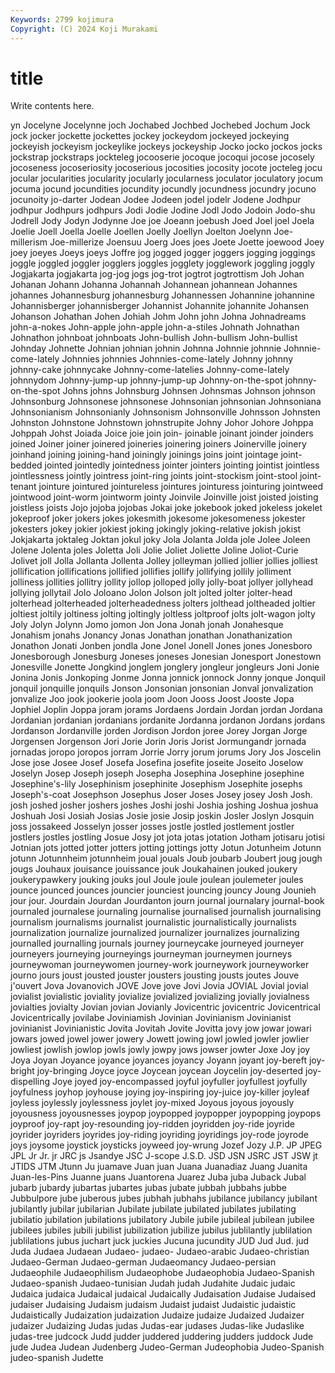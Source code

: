 ```yaml
---
Keywords: 2799 kojimura
Copyright: (C) 2024 Koji Murakami
---
```


# title

Write contents here.



yn Jocelyne Jocelynne joch
Jochabed Jochbed Jochebed Jochum Jock jock jocker jockette jockettes jockey
jockeydom jockeyed jockeying jockeyish jockeyism jockeylike jockeys jockeyship Jocko jocko
jockos jocks jockstrap jockstraps jockteleg jocooserie jocoque jocoqui jocose jocosely
jocoseness jocoseriosity jocoserious jocosities jocosity jocote jocteleg jocu jocular jocularities
jocularity jocularly jocularness joculator joculatory jocum jocuma jocund jocundities jocundity
jocundly jocundness jocundry jocuno jocunoity jo-darter Jodean Jodee Jodeen jodel
jodelr Jodene Jodhpur jodhpur Jodhpurs jodhpurs Jodi Jodie Jodine Jodl
Jodo Jodoin Jodo-shu Jodrell Jody Jodyn Jodynne Joe joe Joeann
joebush Joed Joel joel Joela Joelie Joell Joella Joelle Joellen
Joelly Joellyn Joelton Joelynn Joe-millerism Joe-millerize Joensuu Joerg Joes joes
Joete Joette joewood Joey joey joeyes Joeys joeys Joffre jog
jogged jogger joggers jogging joggings joggle joggled joggler jogglers joggles
jogglety jogglework joggling joggly Jogjakarta jogjakarta jog-jog jogs jog-trot jogtrot
jogtrottism Joh Johan Johanan Johann Johanna Johannah Johannean johannean Johannes
johannes Johannesburg johannesburg Johannessen Johannine johannine Johannisberger johannisberger Johannist Johannite
johannite Johansen Johanson Johathan Johen Johiah Johm John john Johna
Johnadreams john-a-nokes John-apple john-apple john-a-stiles Johnath Johnathan Johnathon johnboat johnboats
John-bullish John-bullism John-bullist Johnday Johnette Johnian johnian johnin Johnna Johnnie
johnnie Johnnie-come-lately Johnnies johnnies Johnnies-come-lately Johnny johnny johnny-cake johnnycake Johnny-come-latelies
Johnny-come-lately johnnydom Johnny-jump-up johnny-jump-up Johnny-on-the-spot johnny-on-the-spot Johns johns Johnsburg Johnsen
Johnsmas Johnson johnson Johnsonburg Johnsonese johnsonese Johnsonian johnsonian Johnsoniana Johnsonianism
Johnsonianly Johnsonism Johnsonville Johnsson Johnsten Johnston Johnstone Johnstown johnstrupite Johny
Johor Johore Johppa Johppah Johst Joiada Joice joie join join-
joinable joinant joinder joinders joined Joiner joiner joinered joineries joinering
joiners Joinerville joinery joinhand joining joining-hand joiningly joinings joins joint
jointage joint-bedded jointed jointedly jointedness jointer jointers jointing jointist jointless
jointlessness jointly jointress joint-ring joints joint-stockism joint-stool joint-tenant jointure jointured
jointureless jointures jointuress jointuring jointweed jointwood joint-worm jointworm jointy Joinvile
Joinville joist joisted joisting joistless joists Jojo jojoba jojobas Jokai
joke jokebook joked jokeless jokelet jokeproof joker jokers jokes jokesmith
jokesome jokesomeness jokester jokesters jokey jokier jokiest joking jokingly joking-relative
jokish jokist Jokjakarta joktaleg Joktan jokul joky Jola Jolanta Jolda
jole Jolee Joleen Jolene Jolenta joles Joletta Joli Jolie Joliet
Joliette Joline Joliot-Curie Jolivet joll Jolla Jollanta Jollenta Jolley jolleyman
jollied jollier jollies jolliest jollification jollifications jollified jollifies jollify jollifying
jollily jolliment jolliness jollities jollitry jollity jollop jolloped jolly jolly-boat
jollyer jollyhead jollying jollytail Jolo Joloano Jolon Jolson jolt jolted
jolter jolter-head jolterhead jolterheaded jolterheadedness jolters jolthead joltheaded joltier joltiest
joltily joltiness jolting joltingly joltless joltproof jolts jolt-wagon jolty Joly
Jolyn Jolynn Jomo jomon Jon Jona Jonah jonah Jonahesque Jonahism
jonahs Jonancy Jonas Jonathan jonathan Jonathanization Jonathon Jonati Jonben jondla
Jone Jonel Jonell Jones jones Jonesboro Jonesborough Jonesburg Joneses joneses
Jonesian Jonesport Jonestown Jonesville Jonette Jongkind jonglem jonglery jongleur jongleurs
Joni Jonie Jonina Jonis Jonkoping Jonme Jonna jonnick jonnock Jonny
jonque Jonquil jonquil jonquille jonquils Jonson Jonsonian jonsonian Jonval jonvalization
jonvalize Joo jook jookerie joola joom Joon Jooss Joost Jooste
Jopa Jophiel Joplin Joppa joram jorams Jordaens Jordain Jordan jordan
Jordana Jordanian jordanian jordanians jordanite Jordanna jordanon Jordans jordans Jordanson
Jordanville jorden Jordison Jordon joree Jorey Jorgan Jorge Jorgensen Jorgenson
Jori Jorie Jorin Joris Jorist Jormungandr jornada jornadas joropo joropos
jorram Jorrie Jorry jorum jorums Jory Jos Joscelin Jose jose
Josee Josef Josefa Josefina josefite joseite Joseito Joselow Joselyn Josep
Joseph joseph Josepha Josephina Josephine josephine Josephine's-lily Josephinism josephinite Josephism
Josephite josephs Joseph's-coat Josephson Josephus Joser Joses Josey josey Josh
Josh. josh joshed josher joshers joshes Joshi joshi Joshia joshing
Joshua joshua Joshuah Josi Josiah Josias Josie josie Josip joskin
Josler Joslyn Josquin joss jossakeed Josselyn josser josses jostle jostled
jostlement jostler jostlers jostles jostling Josue Josy jot jota jotas
jotation Jotham jotisaru jotisi Jotnian jots jotted jotter jotters jotting
jottings jotty Jotun Jotunheim Jotunn jotunn Jotunnheim jotunnheim joual jouals
Joub joubarb Joubert joug jough jougs Jouhaux jouisance jouissance jouk
Joukahainen jouked joukery joukerypawkery jouking jouks joul Joule joule joulean
joulemeter joules jounce jounced jounces jouncier jounciest jouncing jouncy Joung
Jounieh jour jour. Jourdain Jourdan Jourdanton journ journal journalary journal-book
journaled journalese journaling journalise journalised journalish journalising journalism journalisms journalist
journalistic journalistically journalists journalization journalize journalized journalizer journalizes journalizing journalled
journalling journals journey journeycake journeyed journeyer journeyers journeying journeyings journeyman
journeymen journeys journeywoman journeywomen journey-work journeywork journeyworker journo jours joust
jousted jouster jousters jousting jousts joutes Jouve j'ouvert Jova Jovanovich
JOVE Jove jove Jovi Jovia JOVIAL Jovial jovial jovialist jovialistic
joviality jovialize jovialized jovializing jovially jovialness jovialties jovialty Jovian jovian
Jovianly Jovicentric jovicentric Jovicentrical Jovicentrically jovilabe Joviniamish Jovinian Jovinianism Jovinianist
jovinianist Jovinianistic Jovita Jovitah Jovite Jovitta jovy jow jowar jowari
jowars jowed jowel jower jowery Jowett jowing jowl jowled jowler
jowlier jowliest jowlish jowlop jowls jowly jowpy jows jowser jowter
Joxe Joy joy Joya Joyan Joyance joyance joyances joyancy Joyann
joyant joy-bereft joy-bright joy-bringing Joyce joyce Joycean joycean Joycelin joy-deserted
joy-dispelling Joye joyed joy-encompassed joyful joyfuller joyfullest joyfully joyfulness joyhop
joyhouse joying joy-inspiring joy-juice joy-killer joyleaf joyless joylessly joylessness joylet
joy-mixed Joyous joyous joyously joyousness joyousnesses joypop joypopped joypopper joypopping
joypops joyproof joy-rapt joy-resounding joy-ridden joyridden joy-ride joyride joyrider joyriders
joyrides joy-riding joyriding joyridings joy-rode joyrode joys joysome joystick joysticks
joyweed joy-wrung Jozef Jozy J.P. JP JPEG JPL Jr Jr.
jr JRC js Jsandye JSC J-scope J.S.D. JSD JSN JSRC
JST JSW jt JTIDS JTM Jtunn Ju juamave Juan juan
Juana Juanadiaz Juang Juanita Juan-les-Pins Juanne juans Juantorena Juarez Juba
juba Juback Jubal jubarb jubardy jubartas jubartes jubas jubate jubbah
jubbahs jubbe Jubbulpore jube juberous jubes jubhah jubhahs jubilance jubilancy
jubilant jubilantly jubilar jubilarian Jubilate jubilate jubilated jubilates jubilating jubilatio
jubilation jubilations jubilatory Jubile jubile jubileal jubilean jubilee jubilees jubiles
jubili jubilist jubilization jubilize jubilus jublilantly jublilation jublilations jubus juchart
juck juckies Jucuna jucundity JUD Jud Jud. jud Juda Judaea
Judaean Judaeo- judaeo- Judaeo-arabic Judaeo-christian Judaeo-German Judaeo-german Judaeomancy Judaeo-persian Judaeophile
Judaeophilism Judaeophobe Judaeophobia Judaeo-Spanish Judaeo-spanish Judaeo-tunisian Judah judah Judahite Judaic
judaic Judaica judaica Judaical judaical Judaically Judaisation Judaise Judaised judaiser
Judaising Judaism judaism Judaist judaist Judaistic judaistic Judaistically Judaization judaization
Judaize judaize Judaized Judaizer judaizer Judaizing Judas judas Judas-ear judases
Judas-like Judaslike judas-tree judcock Judd judder juddered juddering judders juddock
Jude jude Judea Judean Judenberg Judeo-German Judeophobia Judeo-Spanish judeo-spanish Judette
